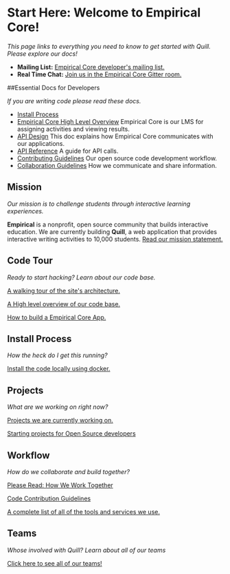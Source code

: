 # Start Here: Welcome to Empirical Core!

*This page links to everything you need to know to get started with Quill. Please explore our docs!*

- **Mailing List:** [Empirical Core developer's mailing list.](https://groups.google.com/forum/#!forum/empirical-core)
- **Real Time Chat:** [Join us in the Empirical Core Gitter room.](https://gitter.im/empirical-org/)

##Essential Docs for Developers

*If you are writing code please read these docs.*

- [Install Process](https://github.com/empirical-org/Documentation/blob/master/Getting-Started/Install/Install%20Guide.md)
- [Empirical Core High Level Overview](https://github.com/empirical-org/Documentation/blob/master/Empirical-Core/Code-Overview/Empirical%20Core%20Overview.md) Empirical Core is our LMS for assigning activities and viewing results. 
- [API Design](https://github.com/empirical-org/Documentation/blob/master/Empirical-Core/API-Design/API%20Docs.md) This doc explains how Empirical Core communicates with our applications. 
- [API Reference](http://docs.empirical.org/api-reference/) A guide for API calls. 
- [Contributing Guidelines](https://github.com/empirical-org/Documentation/blob/master/Getting-Started/Contributing.md) Our open source code development workflow. 
- [Collaboration Guidelines](https://github.com/empirical-org/Documentation/blob/master/Cofactor/Guide%20-%20How%20We%20Build%20Together.md) How we communicate and share information. 


## Mission


*Our mission is to challenge students through interactive learning experiences.*

**Empirical** is a nonprofit, open source community that builds interactive education. We are currently building **Quill**, a web application that provides interactive writing activities to 10,000 students. [Read our mission statement.](http://www.quill.org/mission)

## Code Tour
*Ready to start hacking? Learn about our code base.*

[A walking tour of the site's architecture.](https://github.com/empirical-org/Documentation/blob/master/Empirical-Core/Empirical-Core-QA-Testing/Integration-Testing.md)

[A High level overview of our code base.](https://github.com/empirical-org/Documentation/blob/master/Empirical-Core/Code-Overview/Empirical%20Core%20Overview.md)

[How to build a Empirical Core App.](https://github.com/empirical-org/Documentation/blob/master/Empirical-Core/API-Design/API%20Docs.md)

## Install Process
*How the heck do I get this running?*

[Install the code locally using docker.](https://github.com/empirical-org/Documentation/blob/master/Getting-Started/Install/Install%20Guide.md)

## Projects
*What are we working on right now?* 

[Projects we are currently working on.](https://docs.google.com/a/quill.org/document/d/1YuyyuXFYP8ASrfoM6NqCGXSS1k90xIS18lafdEQ3pn8/edit)

[Starting projects for Open Source developers](https://github.com/empirical-org/Documentation/blob/master/Getting-Started/Open%20Source%20Volunteer%20Projects.md)


## Workflow
*How do we collaborate and build together?*

[Please Read: How We Work Together](https://github.com/empirical-org/Documentation/blob/master/Cofactor/Guide%20-%20How%20We%20Build%20Together.md)

[Code Contribution Guidelines](https://github.com/empirical-org/Documentation/blob/master/Getting-Started/Contributing.md)

[A complete list of all of the tools and services we use.](https://github.com/empirical-org/Documentation/blob/master/Getting-Started/Common%20Questions.md#what-is-your-toolset)



## Teams
*Whose involved with Quill? Learn about all of our teams*

[Click here to see all of our teams!](https://github.com/empirical-org/Documentation/blob/master/Cofactor/Guide%20-%20Teams.md)


